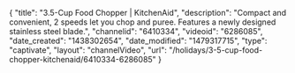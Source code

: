 {
    "title": "3.5-Cup Food Chopper | KitchenAid",
    "description": "Compact and convenient, 2 speeds let you chop and puree. Features a newly designed stainless steel blade.",
    "channelid": "6410334",
    "videoid": "6286085",
    "date_created": "1438302654",
    "date_modified": "1479317715",
    "type": "captivate",
    "layout": "channelVideo",
    "url": "\/holidays\/3-5-cup-food-chopper-kitchenaid\/6410334-6286085"
}